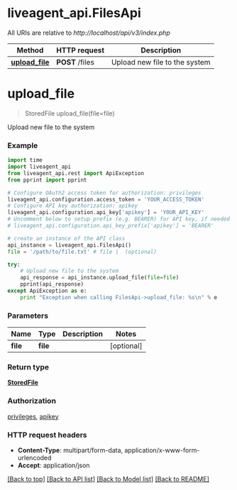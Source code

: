 # liveagent_api.FilesApi

All URIs are relative to *http://localhost/api/v3/index.php*

Method | HTTP request | Description
------------- | ------------- | -------------
[**upload_file**](FilesApi.md#upload_file) | **POST** /files | Upload new file to the system


# **upload_file**
> StoredFile upload_file(file=file)

Upload new file to the system

### Example 
```python
import time
import liveagent_api
from liveagent_api.rest import ApiException
from pprint import pprint

# Configure OAuth2 access token for authorization: privileges
liveagent_api.configuration.access_token = 'YOUR_ACCESS_TOKEN'
# Configure API key authorization: apikey
liveagent_api.configuration.api_key['apikey'] = 'YOUR_API_KEY'
# Uncomment below to setup prefix (e.g. BEARER) for API key, if needed
# liveagent_api.configuration.api_key_prefix['apikey'] = 'BEARER'

# create an instance of the API class
api_instance = liveagent_api.FilesApi()
file = '/path/to/file.txt' # file |  (optional)

try: 
    # Upload new file to the system
    api_response = api_instance.upload_file(file=file)
    pprint(api_response)
except ApiException as e:
    print "Exception when calling FilesApi->upload_file: %s\n" % e
```

### Parameters

Name | Type | Description  | Notes
------------- | ------------- | ------------- | -------------
 **file** | **file**|  | [optional] 

### Return type

[**StoredFile**](StoredFile.md)

### Authorization

[privileges](../README.md#privileges), [apikey](../README.md#apikey)

### HTTP request headers

 - **Content-Type**: multipart/form-data, application/x-www-form-urlencoded
 - **Accept**: application/json

[[Back to top]](#) [[Back to API list]](../README.md#documentation-for-api-endpoints) [[Back to Model list]](../README.md#documentation-for-models) [[Back to README]](../README.md)

